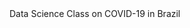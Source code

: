 <title>Alura Data Science - COVID-19 in Brazil</title>
<body>Data Science Class on COVID-19 in Brazil</body>



